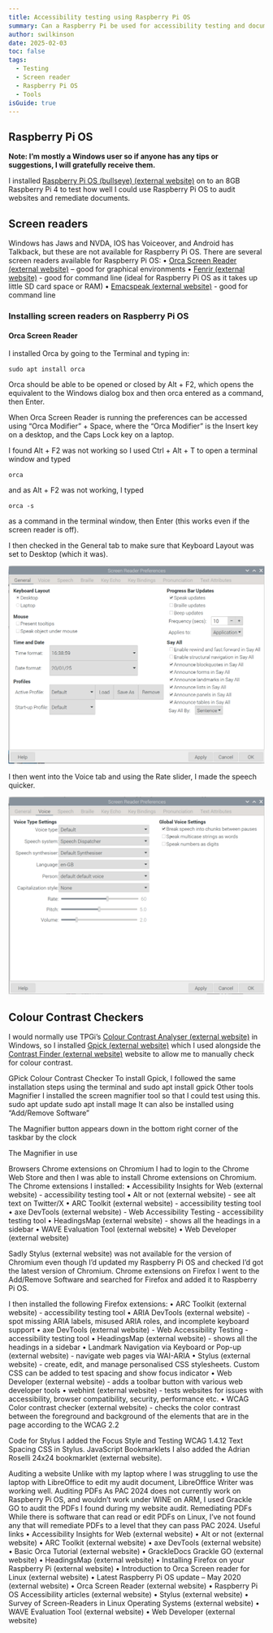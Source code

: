 ```yaml
---
title: Accessibility testing using Raspberry Pi OS
summary: Can a Raspberry Pi be used for accessibility testing and document remediation?
author: swilkinson
date: 2025-02-03
toc: false
tags:
  - Testing
  - Screen reader
  - Raspberry Pi OS
  - Tools
isGuide: true
---
```

## Raspberry Pi OS

**Note: I’m mostly a Windows user so if anyone has any tips or suggestions, I will gratefully receive them.**

I installed [Raspberry Pi OS (bullseye) (external website)](https://www.raspberrypi.com/software/) on to an 8GB Raspberry Pi 4 to test how well I could use Raspberry Pi OS to audit websites and remediate documents.

## Screen readers

Windows has Jaws and NVDA, IOS has Voiceover, and Android has Talkback, but these are not available for Raspberry Pi OS. There are several screen readers available for Raspberry Pi OS:
• [Orca Screen Reader (external website)](https://help.gnome.org/users/orca/stable/index.html.en) – good for graphical environments
• [Fenrir (external website)](https://github.com/chrys87/fenrir) - good for command line (ideal for Raspberry Pi OS as it takes up little SD card space or RAM)
• [Emacspeak (external website)](https://github.com/tvraman/emacspeak) - good for command line

### Installing screen readers on Raspberry Pi OS

#### Orca Screen Reader

I installed Orca by going to the Terminal and typing in:

```
sudo apt install orca
```

Orca should be able to be opened or closed by Alt + F2, which opens the equivalent to the Windows dialog box and then orca entered as a command, then Enter.

When Orca Screen Reader is running the preferences can be accessed using “Orca Modifier” + Space, where the “Orca Modifier” is the Insert key on a desktop, and the Caps Lock key on a laptop. 

I found Alt + F2 was not working so I used Ctrl + Alt + T to open a terminal window and typed 

```
orca 
```

and as Alt + F2 was not working, I typed 

```
orca -s 
```

as a command in the terminal window, then Enter (this works even if the screen reader is off).

I then checked in the General tab to make sure that Keyboard Layout was set to Desktop (which it was).

![screen reader preferences with the keyboard layout set to desktop](src/guideImg/2-orca-screen-reader-preferences.png)

I then went into the Voice tab and using the Rate slider, I made the speech quicker.

![screen reader preferences with the keyboard layout set to desktop](src/guideImg/3-orca-screen-reader-voice-type-settings.png)

## Colour Contrast Checkers

I would normally use TPGi’s [Colour Contrast Analyser (external website)](https://www.tpgi.com/color-contrast-checker/) in Windows, so I installed [Gpick (external website)](https://www.gpick.org/) which I used alongside the [Contrast Finder (external website)](https://app.contrast-finder.org/?lang=en) website to allow me to manually check for colour contrast.

GPick Colour Contrast Checker
To install Gpick, I followed the same installation steps using the terminal and sudo apt install gpick
Other tools
Magnifier
I installed the screen magnifier tool so that I could test using this.
sudo apt update
sudo apt install mage
It can also be installed using “Add/Remove Software”

The Magnifier button appears down in the bottom right corner of the taskbar by the clock

The Magnifier in use

Browsers
Chrome extensions on Chromium
I had to login to the Chrome Web Store and then I was able to install Chrome extensions on Chromium.
The Chrome extensions I installed:
• Accessibility Insights for Web (external website) - accessibility testing tool
• Alt or not (external website) - see alt text on Twitter/X
• ARC Toolkit (external website) - accessibility testing tool
• axe DevTools (external website) - Web Accessibility Testing - accessibility testing tool
• HeadingsMap (external website) - shows all the headings in a sidebar
• WAVE Evaluation Tool (external website) 
• Web Developer (external website) 

Sadly Stylus (external website)  was not available for the version of Chromium even though I’d updated my Raspberry Pi OS and checked I’d got the latest version of Chromium.
Chrome extensions on Firefox
I went to the Add/Remove Software and searched for Firefox and added it to Raspberry Pi OS.

I then installed the following Firefox extensions:
• ARC Toolkit (external website) - accessibility testing tool
• ARIA DevTools (external website) - spot missing ARIA labels, misused ARIA roles, and incomplete keyboard support
• axe DevTools (external website) - Web Accessibility Testing - accessibility testing tool
• HeadingsMap (external website) - shows all the headings in a sidebar
• Landmark Navigation via Keyboard or Pop-up (external website) - navigate web pages via WAI-ARIA
• Stylus (external website) - create, edit, and manage personalised CSS stylesheets. Custom CSS can be added to test spacing and show focus indicator
• Web Developer (external website) - adds a toolbar button with various web developer tools
• webhint (external website) - tests websites for issues with accessibility, browser compatibility, security, performance etc.
• WCAG Color contrast checker (external website) - checks the color contrast between the foreground and background of the elements that are in the page according to the WCAG 2.2

Code for Stylus
I added the Focus Style and Testing WCAG 1.4.12 Text Spacing CSS in Stylus.
JavaScript Bookmarklets
I also added the Adrian Roselli 24x24 bookmarklet (external website).

Auditing a website
Unlike with my laptop where I was struggling to use the laptop with LibreOffice to edit my audit document, LibreOffice Writer was working well.
Auditing PDFs
As PAC 2024 does not currently work on Raspberry Pi OS, and wouldn’t work under WINE on ARM, I used Grackle GO to audit the PDFs I found during my website audit.
Remediating PDFs
While there is software that can read or edit PDFs on Linux, I’ve not found any that will remediate PDFs to a level that they can pass PAC 2024.
Useful links
• Accessibility Insights for Web (external website)
• Alt or not (external website) 
• ARC Toolkit (external website)
• axe DevTools (external website)
• Basic Orca Tutorial (external website)
• GrackleDocs Grackle GO (external website)
• HeadingsMap (external website) 
• Installing Firefox on your Raspberry Pi (external website)
• Introduction to Orca Screen reader for Linux (external website)
• Latest Raspberry Pi OS update – May 2020 (external website)
• Orca Screen Reader (external website)
• Raspberry Pi OS Accessibility articles (external website)
• Stylus (external website) 
• Survey of Screen-Readers in Linux Operating Systems (external website)
• WAVE Evaluation Tool (external website) 
• Web Developer (external website)
